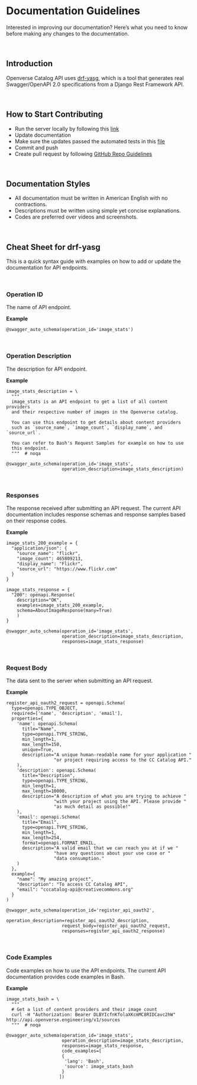 # Documentation Guidelines

Interested in improving our documentation? Here’s what you need to know before making any changes to the documentation.

<br/>

## Introduction

Openverse Catalog API uses [drf-yasg](https://github.com/axnsan12/drf-yasg), which is a tool that generates real Swagger/OpenAPI 2.0 specifications from a Django Rest Framework API.

<br/>

## How to Start Contributing

- Run the server locally by following this [link](https://github.com/wordpress/openverse-api#running-the-server-locally)
- Update documentation
- Make sure the updates passed the automated tests in this [file](https://github.com/wordpress/openverse-api/blob/master/.github/workflows/integration-tests.yml)
- Commit and push
- Create pull request by following [GitHub Repo Guidelines](https://opensource.creativecommons.org/contributing-code/github-repo-guidelines/)

<br/>

## Documentation Styles

- All documentation must be written in American English with no contractions.
- Descriptions must be written using simple yet concise explanations.
- Codes are preferred over videos and screenshots.

<br/>

## Cheat Sheet for drf-yasg

This is a quick syntax guide with examples on how to add or update the documentation for API endpoints.

<br/>

### Operation ID

The name of API endpoint.

**Example**

```
@swagger_auto_schema(operation_id='image_stats')
```

<br/>

### Operation Description

The description for API endpoint.

**Example**

```
image_stats_description = \
  """
  image_stats is an API endpoint to get a list of all content providers
  and their respective number of images in the Openverse catalog.

  You can use this endpoint to get details about content providers
  such as `source_name`, `image_count`, `display_name`, and `source_url`.

  You can refer to Bash's Request Samples for example on how to use
  this endpoint.
  """  # noqa

@swagger_auto_schema(operation_id='image_stats',
                     operation_description=image_stats_description)
```

<br/>

### Responses

The response received after submitting an API request. The current API documentation includes response schemas and response samples based on their response codes.

**Example**

```
image_stats_200_example = {
  "application/json": {
    "source_name": "flickr",
    "image_count": 465809213,
    "display_name": "Flickr",
    "source_url": "https://www.flickr.com"
  }
}

image_stats_response = {
  "200": openapi.Response(
    description="OK",
    examples=image_stats_200_example,
    schema=AboutImageResponse(many=True)
    )
}

@swagger_auto_schema(operation_id='image_stats',
                     operation_description=image_stats_description,
                     responses=image_stats_response)
```

<br/>

### Request Body

The data sent to the server when submitting an API request.

**Example**

```
register_api_oauth2_request = openapi.Schema(
  type=openapi.TYPE_OBJECT,
  required=['name', 'description', 'email'],
  properties={
    'name': openapi.Schema(
      title="Name",
      type=openapi.TYPE_STRING,
      min_length=1,
      max_length=150,
      unique=True,
      description="A unique human-readable name for your application "
                  "or project requiring access to the CC Catalog API."
    ),
    'description': openapi.Schema(
      title="Description",
      type=openapi.TYPE_STRING,
      min_length=1,
      max_length=10000,
      description="A description of what you are trying to achieve "
                  "with your project using the API. Please provide "
                  "as much detail as possible!"
    ),
    'email': openapi.Schema(
      title="Email",
      type=openapi.TYPE_STRING,
      min_length=1,
      max_length=254,
      format=openapi.FORMAT_EMAIL,
      description="A valid email that we can reach you at if we "
                  "have any questions about your use case or "
                  "data consumption."
    )
  },
  example={
    "name": "My amazing project",
    "description": "To access CC Catalog API",
    "email": "cccatalog-api@creativecommons.org"
  }
)

@swagger_auto_schema(operation_id='register_api_oauth2',
                     operation_description=register_api_oauth2_description,
                     request_body=register_api_oauth2_request,
                     responses=register_api_oauth2_response)
```

<br/>

### Code Examples

Code examples on how to use the API endpoints. The current API documentation provides code examples in Bash.

**Example**

```
image_stats_bash = \
  """
  # Get a list of content providers and their image count
  curl -H "Authorization: Bearer DLBYIcfnKfolaXKcmMC8RIDCavc2hW" http://api.openverse.engineering/v1/sources
  """  # noqa

@swagger_auto_schema(operation_id='image_stats',
                     operation_description=image_stats_description,
                     responses=image_stats_response,
                     code_examples=[
                     {
                      'lang': 'Bash',
                      'source': image_stats_bash
                     }
                    ])
```
